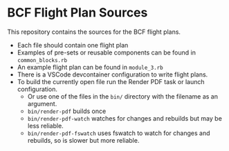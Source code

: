 # BCF Flight Plan Sources

This repository contains the sources for the BCF flight plans. 

- Each file should contain one flight plan
- Examples of pre-sets or reusable components can be found in `common_blocks.rb`
- An example flight plan can be found in `module_3.rb`
- There is a VSCode devcontainer configuration to write flight plans.
- To build the currently open file run the Render PDF task or launch configuration.
    - Or use one of the files in the `bin/` directory with the filename as an argument.
    - `bin/render-pdf` builds once
    - `bin/render-pdf-watch` watches for changes and rebuilds but may be less reliable.
    - `bin/render-pdf-fswatch` uses fswatch to watch for changes and rebuilds, so is slower but more reliable.

